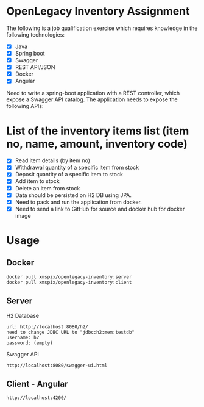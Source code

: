 # OpenLegacy Inventory Assignment

The following is a job qualification exercise which requires knowledge in the following technologies:

- [x] Java
- [x] Spring boot
- [x] Swagger
- [x] REST API/JSON
- [x] Docker
- [x] Angular

Need to write a spring-boot application with a REST controller, which expose a Swagger API catalog.
The application needs to expose the following APIs:

# List of the inventory items list (item no, name, amount, inventory code)

- [x] Read item details (by item no)
- [x] Withdrawal quantity of a specific item from stock
- [x] Deposit quantity of a specific item to stock
- [x] Add item to stock
- [x] Delete an item from stock
- [x] Data should be persisted on H2 DB using JPA.
- [x] Need to pack and run the application from docker.
- [x] Need to send a link to GitHub for source and docker hub for docker image

# Usage

## Docker

```
docker pull xmspix/openlegacy-inventory:server
docker pull xmspix/openlegacy-inventory:client
```

## Server

H2 Database

```
url: http://localhost:8080/h2/
need to change JDBC URL to "jdbc:h2:mem:testdb"
username: h2
password: (empty)
```

Swagger API

```
http://localhost:8080/swagger-ui.html
```

## Client - Angular

```
http://localhost:4200/
```
